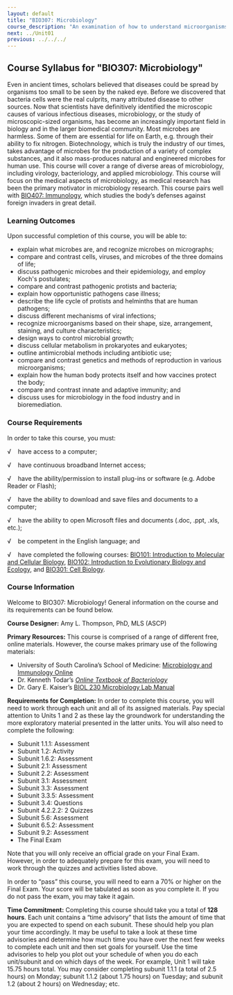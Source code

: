 ```yaml
---
layout: default
title: "BIO307: Microbiology"
course_description: "An examination of how to understand microorganisms, including their taxonomy and identification, chemistry and metabolism, growth, reproduction, and genetic characteristics. Particular emphasis on the common organisms that cause human disease, including bacteria, fungi, protozoa and helminthes, and viruses."
next: ../Unit01
previous: ../../../
---
```

Course Syllabus for "BIO307: Microbiology"
------------------------------------------

Even in ancient times, scholars believed that diseases could be spread
by organisms too small to be seen by the naked eye. Before we discovered
that bacteria cells were the real culprits, many attributed disease to
other sources. Now that scientists have definitively identified the
microscopic causes of various infectious diseases, microbiology, or the
study of microscopic-sized organisms, has become an increasingly
important field in biology and in the larger biomedical community. Most
microbes are harmless. Some of them are essential for life on Earth,
e.g. through their ability to fix nitrogen. Biotechnology, which is
truly the industry of our times, takes advantage of microbes for the
production of a variety of complex substances, and it also mass-produces
natural and engineered microbes for human use. This course will cover a
range of diverse areas of microbiology, including virology,
bacteriology, and applied microbiology. This course will focus on the
medical aspects of microbiology, as medical research has been the
primary motivator in microbiology research. This course pairs well with
[BIO407: Immunology](http://www.saylor.org/courses/bio407/), which
studies the body’s defenses against foreign invaders in great detail.

### Learning Outcomes

Upon successful completion of this course, you will be able to:

-   explain what microbes are, and recognize microbes on micrographs;
-   compare and contrast cells, viruses, and microbes of the three
    domains of life;
-   discuss pathogenic microbes and their epidemiology, and employ
    Koch's postulates;
-   compare and contrast pathogenic protists and bacteria;
-   explain how opportunistic pathogens case illness;
-   describe the life cycle of protists and helminths that are human
    pathogens;
-   discuss different mechanisms of viral infections;
-   recognize microorganisms based on their shape, size, arrangement,
    staining, and culture characteristics;
-   design ways to control microbial growth;
-   discuss cellular metabolism in prokaryotes and eukaryotes;
-   outline antimicrobial methods including antibiotic use;
-   compare and contrast genetics and methods of reproduction in various
    microorganisms;
-   explain how the human body protects itself and how vaccines protect
    the body;
-   compare and contrast innate and adaptive immunity; and
-   discuss uses for microbiology in the food industry and in
    bioremediation.

### Course Requirements

In order to take this course, you must:  
  
 √    have access to a computer;  
  
 √    have continuous broadband Internet access;  
  
 √    have the ability/permission to install plug-ins or software (e.g.
Adobe Reader or Flash);  
  
 √    have the ability to download and save files and documents to a
computer;  
  
 √    have the ability to open Microsoft files and documents (.doc,
.ppt, .xls, etc.);  
  
 √    be competent in the English language; and  
  
 √    have completed the following courses: [BIO101: Introduction to
Molecular and Cellular Biology](http://www.saylor.org/courses/bio101a/),
[BIO102: Introduction to Evolutionary Biology and
Ecology](http://www.saylor.org/courses/bio102/), and [BIO301: Cell
Biology](http://www.saylor.org/courses/bio301/). 

### Course Information

Welcome to BIO307: Microbiology! General information on the course and
its requirements can be found below.  
  
 **Course Designer:** Amy L. Thompson, PhD, MLS (ASCP)  
  
 **Primary Resources:** This course is comprised of a range of different
free, online materials. However, the course makes primary use of the
following materials:  

-   University of South Carolina’s School of Medicine: [Microbiology and
    Immunology Online](http://pathmicro.med.sc.edu/book/welcome.htm)
-   Dr. Kenneth Todar’s *[Online Textbook of
    Bacteriology](http://www.textbookofbacteriology.net/)*
-   Dr. Gary E. Kaiser’s [BIOL 230 Microbiology Lab
    Manual](http://faculty.ccbcmd.edu/courses/bio141/labmanua/toc.html)

**Requirements for Completion:** In order to complete this course, you
will need to work through each unit and all of its assigned materials.
Pay special attention to Units 1 and 2 as these lay the groundwork for
understanding the more exploratory material presented in the latter
units. You will also need to complete the following:  

-   Subunit 1.1.1: Assessment
-   Subunit 1.2: Activity
-   Subunit 1.6.2: Assessment
-   Subunit 2.1: Assessment
-   Subunit 2.2: Assessment
-   Subunit 3.1: Assessment
-   Subunit 3.3: Assessment
-   Subunit 3.3.5: Assessment
-   Subunit 3.4: Questions
-   Subunit 4.2.2.2: 2 Quizzes
-   Subunit 5.6: Assessment
-   Subunit 6.5.2: Assessment
-   Subunit 9.2: Assessment
-   The Final Exam

Note that you will only receive an official grade on your Final Exam.
However, in order to adequately prepare for this exam, you will need to
work through the quizzes and activities listed above.  
  
 In order to “pass” this course, you will need to earn a 70% or higher
on the Final Exam. Your score will be tabulated as soon as you complete
it. If you do not pass the exam, you may take it again.  
  
 **Time Commitment:** Completing this course should take you a total of
**128 hours**. Each unit contains a “time advisory” that lists the
amount of time that you are expected to spend on each subunit. These
should help you plan your time accordingly. It may be useful to take a
look at these time advisories and determine how much time you have over
the next few weeks to complete each unit and then set goals for
yourself. Use the time advisories to help you plot out your schedule of
when you do each unit/subunit and on which days of the week. For
example, Unit 1 will take 15.75 hours total. You may consider completing
subunit 1.1.1 (a total of 2.5 hours) on Monday; subunit 1.1.2 (about
1.75 hours) on Tuesday; and subunit 1.2 (about 2 hours) on Wednesday;
etc.  
  

